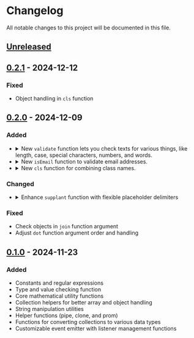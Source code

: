 # Changelog

All notable changes to this project will be documented in this file.

## [Unreleased]

## [0.2.1] - 2024-12-12

### Fixed

- Object handling in `cls` function

## [0.2.0] - 2024-12-09

### Added

- <details>
  <summary>New <code>validate</code> function lets you check texts for various things, like length, case, special characters, numbers, and words.</summary>

  ```js
  validate('HelloWorld123!', {
    minimum: 8,
    maximum: 15,
    lowercase: 2,
    uppercase: 2,
    special: 1,
    number: 2,
    require: ['Hello'],
    disable: ['World'],
  });
  //=> ['minimum', 'maximum', 'lowercase', 'uppercase', 'special', 'number', 'require', 'disable']
  ```

  ```js
  validate('Password123!', { minimum: 8, lowercase: 2, uppercase: 2, special: 2, number: 2 });
  //=> ['minimum', 'maximum', 'lowercase', 'number']
  ```

  </details>

- <details>
  <summary>New <code>isEmail</code> function to validate email addresses.</summary>

  ```js
  isEmail('example@domain.com'); //=> true
  ```

  - New email validation regex: `RGX_EMAIL`.

    ```js
    RGX_EMAIL.test('invalid-email'); //=> false
    ```

  </details>

- <details>
  <summary>New <code>cls</code> function for combining class names.</summary>

  ```js
  cls('btn', { active: true, disabled: false }, ['extra', 'class']);
  //=> "btn active extra class"
  ```

  - Supports strings, numbers, arrays, and objects.
  - Filters out falsy values.
  </details>

### Changed

- <details>
  <summary>Enhance <code>supplant</code> function with flexible placeholder delimiters</summary>

  ```js
  supplant('{name} is learning {subject}', { name: 'Alice', subject: 'JavaScript' });
  //=> "Alice is learning JavaScript"
  ```

  ```js
  supplant('<name> loves <food.name>', ['<', '>'], { name: 'Bob', food: { name: 'pizza' } });
  //=> "Bob loves pizza"
  ```

  </details>

### Fixed

- Check objects in `join` function argument
- Adjust `dot` function argument order and handling

## [0.1.0] - 2024-11-23

### Added

- Constants and regular expressions
- Type and value checking function
- Core mathematical utility functions
- Collection helpers for better array and object handling
- String manipulation utilities
- Helper functions (pipe, clone, and prom)
- Functions for converting collections to various data types
- Customizable event emitter with listener management functions

[unreleased]: https://github.com/kodla-dev/uty/compare/v0.2.1...HEAD
[0.2.1]: https://github.com/kodla-dev/uty/compare/v0.2.0...v0.2.1
[0.2.0]: https://github.com/kodla-dev/uty/compare/v0.1.0...v0.2.0
[0.1.0]: https://github.com/kodla-dev/uty/releases/tag/v0.1.0
